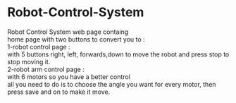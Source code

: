 # Robot-Control-System
Robot Control System web page containg <br>
home page with two buttons to convert you to : <br>
1-robot control page : <br>
with 5 buttons right, left, forwards,down to move the robot and press stop to stop moving it. <br>
2-robot arm control page : <br>
with 6 motors so you have a better control <br>
all you need to do is to choose the angle you want for every motor, then press save and on to make it move. <br>
